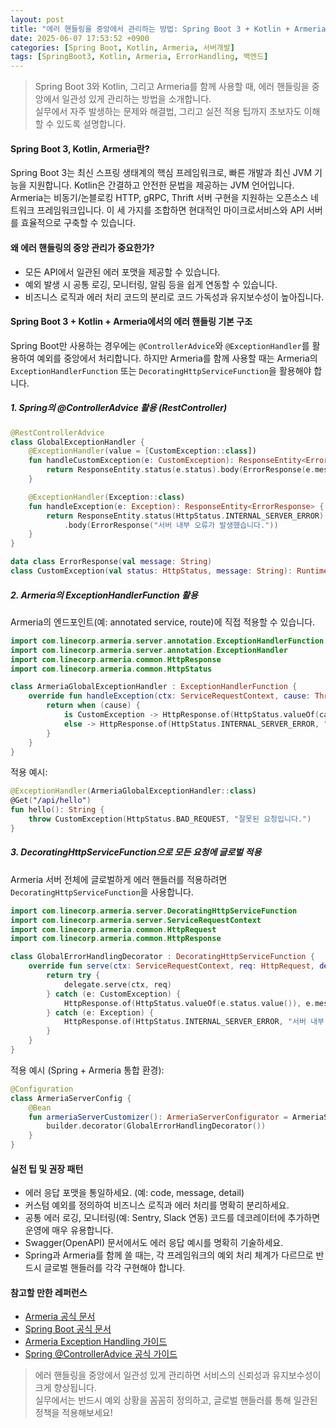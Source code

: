 ```yaml
---
layout: post
title: "에러 핸들링을 중앙에서 관리하는 방법: Spring Boot 3 + Kotlin + Armeria"
date: 2025-06-07 17:53:52 +0900
categories: [Spring Boot, Kotlin, Armeria, 서버개발]
tags: [SpringBoot3, Kotlin, Armeria, ErrorHandling, 백엔드]
---
```


> Spring Boot 3와 Kotlin, 그리고 Armeria를 함께 사용할 때, 에러 핸들링을 중앙에서 일관성 있게 관리하는 방법을 소개합니다.  
> 실무에서 자주 발생하는 문제와 해결법, 그리고 실전 적용 팁까지 초보자도 이해할 수 있도록 설명합니다.

#### Spring Boot 3, Kotlin, Armeria란?

Spring Boot 3는 최신 스프링 생태계의 핵심 프레임워크로, 빠른 개발과 최신 JVM 기능을 지원합니다. Kotlin은 간결하고 안전한 문법을 제공하는 JVM 언어입니다. Armeria는 비동기/논블로킹 HTTP, gRPC, Thrift 서버 구현을 지원하는 오픈소스 네트워크 프레임워크입니다. 이 세 가지를 조합하면 현대적인 마이크로서비스와 API 서버를 효율적으로 구축할 수 있습니다.

#### 왜 에러 핸들링의 중앙 관리가 중요한가?

- 모든 API에서 일관된 에러 포맷을 제공할 수 있습니다.
- 예외 발생 시 공통 로깅, 모니터링, 알림 등을 쉽게 연동할 수 있습니다.
- 비즈니스 로직과 에러 처리 코드의 분리로 코드 가독성과 유지보수성이 높아집니다.

#### Spring Boot 3 + Kotlin + Armeria에서의 에러 핸들링 기본 구조

Spring Boot만 사용하는 경우에는 `@ControllerAdvice`와 `@ExceptionHandler`를 활용하여 예외를 중앙에서 처리합니다. 하지만 Armeria를 함께 사용할 때는 Armeria의 `ExceptionHandlerFunction` 또는 `DecoratingHttpServiceFunction`을 활용해야 합니다.

##### 1. Spring의 @ControllerAdvice 활용 (RestController)

```kotlin
@RestControllerAdvice
class GlobalExceptionHandler {
    @ExceptionHandler(value = [CustomException::class])
    fun handleCustomException(e: CustomException): ResponseEntity<ErrorResponse> {
        return ResponseEntity.status(e.status).body(ErrorResponse(e.message ?: "알 수 없는 에러"))
    }

    @ExceptionHandler(Exception::class)
    fun handleException(e: Exception): ResponseEntity<ErrorResponse> {
        return ResponseEntity.status(HttpStatus.INTERNAL_SERVER_ERROR)
            .body(ErrorResponse("서버 내부 오류가 발생했습니다."))
    }
}

data class ErrorResponse(val message: String)
class CustomException(val status: HttpStatus, message: String): RuntimeException(message)
```

##### 2. Armeria의 ExceptionHandlerFunction 활용

Armeria의 엔드포인트(예: annotated service, route)에 직접 적용할 수 있습니다.

```kotlin
import com.linecorp.armeria.server.annotation.ExceptionHandlerFunction
import com.linecorp.armeria.server.annotation.ExceptionHandler
import com.linecorp.armeria.common.HttpResponse
import com.linecorp.armeria.common.HttpStatus

class ArmeriaGlobalExceptionHandler : ExceptionHandlerFunction {
    override fun handleException(ctx: ServiceRequestContext, cause: Throwable): HttpResponse? {
        return when (cause) {
            is CustomException -> HttpResponse.of(HttpStatus.valueOf(cause.status.value()), cause.message)
            else -> HttpResponse.of(HttpStatus.INTERNAL_SERVER_ERROR, "서버 내부 오류가 발생했습니다.")
        }
    }
}
```

적용 예시:
```kotlin
@ExceptionHandler(ArmeriaGlobalExceptionHandler::class)
@Get("/api/hello")
fun hello(): String {
    throw CustomException(HttpStatus.BAD_REQUEST, "잘못된 요청입니다.")
}
```

##### 3. DecoratingHttpServiceFunction으로 모든 요청에 글로벌 적용

Armeria 서버 전체에 글로벌하게 에러 핸들러를 적용하려면 `DecoratingHttpServiceFunction`을 사용합니다.

```kotlin
import com.linecorp.armeria.server.DecoratingHttpServiceFunction
import com.linecorp.armeria.server.ServiceRequestContext
import com.linecorp.armeria.common.HttpRequest
import com.linecorp.armeria.common.HttpResponse

class GlobalErrorHandlingDecorator : DecoratingHttpServiceFunction {
    override fun serve(ctx: ServiceRequestContext, req: HttpRequest, delegate: HttpService): HttpResponse {
        return try {
            delegate.serve(ctx, req)
        } catch (e: CustomException) {
            HttpResponse.of(HttpStatus.valueOf(e.status.value()), e.message)
        } catch (e: Exception) {
            HttpResponse.of(HttpStatus.INTERNAL_SERVER_ERROR, "서버 내부 오류가 발생했습니다.")
        }
    }
}
```

적용 예시 (Spring + Armeria 통합 환경):
```kotlin
@Configuration
class ArmeriaServerConfig {
    @Bean
    fun armeriaServerCustomizer(): ArmeriaServerConfigurator = ArmeriaServerConfigurator { builder ->
        builder.decorator(GlobalErrorHandlingDecorator())
    }
}
```

#### 실전 팁 및 권장 패턴

- 에러 응답 포맷을 통일하세요. (예: code, message, detail)
- 커스텀 예외를 정의하여 비즈니스 로직과 에러 처리를 명확히 분리하세요.
- 공통 에러 로깅, 모니터링(예: Sentry, Slack 연동) 코드를 데코레이터에 추가하면 운영에 매우 유용합니다.
- Swagger(OpenAPI) 문서에서도 에러 응답 예시를 명확히 기술하세요.
- Spring과 Armeria를 함께 쓸 때는, 각 프레임워크의 예외 처리 체계가 다르므로 반드시 글로벌 핸들러를 각각 구현해야 합니다.

#### 참고할 만한 레퍼런스

- [Armeria 공식 문서](https://armeria.dev/docs/)
- [Spring Boot 공식 문서](https://docs.spring.io/spring-boot/docs/current/reference/html/web.html#web)
- [Armeria Exception Handling 가이드](https://armeria.dev/docs/server-annotated-service/#exceptionhandler)
- [Spring @ControllerAdvice 공식 가이드](https://docs.spring.io/spring-framework/docs/current/reference/html/web.html#mvc-ann-controller-advice)

> 에러 핸들링을 중앙에서 일관성 있게 관리하면 서비스의 신뢰성과 유지보수성이 크게 향상됩니다.  
> 실무에서는 반드시 예외 상황을 꼼꼼히 정의하고, 글로벌 핸들러를 통해 일관된 정책을 적용해보세요!
